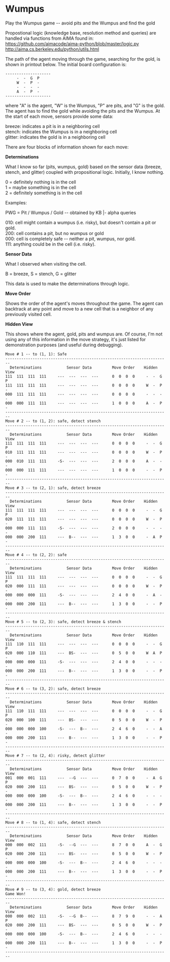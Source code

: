 # Wumpus
Play the Wumpus game -- avoid pits and the Wumpus and find the gold

Propostional logic (knowledge base, resolution method and queries) are handled via functions from AIMA found in:
https://github.com/aimacode/aima-python/blob/master/logic.py
http://aima.cs.berkeley.edu/python/utils.html

The path of the agent moving through the game, searching for the gold, is shown in printout below. The initial board configuration is:

```
--------------------
     -  -  G  P 
     W  -  P  - 
     -  -  -  - 
     A  -  P  - 
--------------------
```
where "A" is the agent, "W" is the Wumpus, "P" are pits, and "G" is the gold. The agent has to find the gold while avoiding the pits and the Wumpus. At the start of each move, sensors provide some data:<br />

breeze:  indicates a pit is in a neighboring cell<br />
stench:  indicates the Wumpus is in a neighboring cell<br />
glitter: indicates the gold is in a neighboring cell<br />

There are four blocks of information shown for each move:

**Determinations**

What I know so far (pits, wumpus, gold) based on the sensor data (breeze, stench, and glitter) coupled with propositional logic. Initially, I know nothing.

0 = definitely nothing is in the cell<br />
1 = maybe something is in the cell<br />
2 = definitely something is in the cell<br />

Examples:

PWG = Pit / Wumpus / Gold -- obtained by  KB |- alpha queries

010: cell might contain a wumpus (i.e. risky),
     but doesn't contain a pit or gold.<br />
200: cell contains a pit, but no wumpus or gold<br />
000: cell is completely safe -- neither a pit, wumpus, nor gold.<br />
111: anything could be in the cell (i.e. risky).<br />

**Sensor Data**

What I observed when visiting the cell.<br />

B = breeze, S = stench, G = glitter<br />

This data is used to make the determinations through logic.

**Move Order**

Shows the order of the agent's moves throughout the game. The agent can backtrack at any point and move to a new cell that is a neighbor of any previously visited cell.

**Hidden View**

This shows where the agent, gold, pits and wumpus are. Of course, I'm not using any of this information in the move strategy, it's just listed for demonstration purposes (and useful during debugging).

```
Move # 1 -- to (1, 1): Safe
------------------------------------------------------------------------
  Determinations           Sensor Data         Move Order    Hidden View
111  111  111  111     ---  ---  ---  ---      0  0  0  0     -  -  G  P 
111  111  111  111     ---  ---  ---  ---      0  0  0  0     W  -  P  - 
000  111  111  111     ---  ---  ---  ---      0  0  0  0     -  -  -  - 
000  000  111  111     ---  ---  ---  ---      1  0  0  0     A  -  P  - 
------------------------------------------------------------------------
Move # 2 -- to (1, 2): safe, detect stench
------------------------------------------------------------------------
  Determinations           Sensor Data         Move Order    Hidden View
111  111  111  111     ---  ---  ---  ---      0  0  0  0     -  -  G  P 
010  111  111  111     ---  ---  ---  ---      0  0  0  0     W  -  P  - 
000  010  111  111     -S-  ---  ---  ---      2  0  0  0     A  -  -  - 
000  000  111  111     ---  ---  ---  ---      1  0  0  0     -  -  P  - 
------------------------------------------------------------------------
Move # 3 -- to (2, 1): safe, detect breeze
------------------------------------------------------------------------
  Determinations           Sensor Data         Move Order    Hidden View
111  111  111  111     ---  ---  ---  ---      0  0  0  0     -  -  G  P 
020  111  111  111     ---  ---  ---  ---      0  0  0  0     W  -  P  - 
000  000  111  111     -S-  ---  ---  ---      2  0  0  0     -  -  -  - 
000  000  200  111     ---  B--  ---  ---      1  3  0  0     -  A  P  - 
------------------------------------------------------------------------
Move # 4 -- to (2, 2): safe
------------------------------------------------------------------------
  Determinations           Sensor Data         Move Order    Hidden View
111  111  111  111     ---  ---  ---  ---      0  0  0  0     -  -  G  P 
020  000  111  111     ---  ---  ---  ---      0  0  0  0     W  -  P  - 
000  000  000  111     -S-  ---  ---  ---      2  4  0  0     -  A  -  - 
000  000  200  111     ---  B--  ---  ---      1  3  0  0     -  -  P  - 
------------------------------------------------------------------------
Move # 5 -- to (2, 3): safe, detect breeze & stench
------------------------------------------------------------------------
  Determinations           Sensor Data         Move Order    Hidden View
111  110  111  111     ---  ---  ---  ---      0  0  0  0     -  -  G  P 
020  000  110  111     ---  BS-  ---  ---      0  5  0  0     W  A  P  - 
000  000  000  111     -S-  ---  ---  ---      2  4  0  0     -  -  -  - 
000  000  200  111     ---  B--  ---  ---      1  3  0  0     -  -  P  - 
------------------------------------------------------------------------
Move # 6 -- to (3, 2): safe, detect breeze
------------------------------------------------------------------------
  Determinations           Sensor Data         Move Order    Hidden View
111  110  111  111     ---  ---  ---  ---      0  0  0  0     -  -  G  P 
020  000  100  111     ---  BS-  ---  ---      0  5  0  0     W  -  P  - 
000  000  000  100     -S-  ---  B--  ---      2  4  6  0     -  -  A  - 
000  000  200  111     ---  B--  ---  ---      1  3  0  0     -  -  P  - 
------------------------------------------------------------------------
Move # 7 -- to (2, 4): risky, detect glitter
------------------------------------------------------------------------
  Determinations           Sensor Data         Move Order    Hidden View
001  000  001  111     ---  --G  ---  ---      0  7  0  0     -  A  G  P 
020  000  200  111     ---  BS-  ---  ---      0  5  0  0     W  -  P  - 
000  000  000  100     -S-  ---  B--  ---      2  4  6  0     -  -  -  - 
000  000  200  111     ---  B--  ---  ---      1  3  0  0     -  -  P  - 
------------------------------------------------------------------------
Move # 8 -- to (1, 4): safe, detect stench
------------------------------------------------------------------------
  Determinations           Sensor Data         Move Order    Hidden View
000  000  002  111     -S-  --G  ---  ---      8  7  0  0     A  -  G  P 
020  000  200  111     ---  BS-  ---  ---      0  5  0  0     W  -  P  - 
000  000  000  100     -S-  ---  B--  ---      2  4  6  0     -  -  -  - 
000  000  200  111     ---  B--  ---  ---      1  3  0  0     -  -  P  - 
------------------------------------------------------------------------
Move # 9 -- to (3, 4): gold, detect breeze
Game Won!
------------------------------------------------------------------------
  Determinations           Sensor Data         Move Order    Hidden View
000  000  002  111     -S-  --G  B--  ---      8  7  9  0     -  -  A  P 
020  000  200  111     ---  BS-  ---  ---      0  5  0  0     W  -  P  - 
000  000  000  100     -S-  ---  B--  ---      2  4  6  0     -  -  -  - 
000  000  200  111     ---  B--  ---  ---      1  3  0  0     -  -  P  - 
------------------------------------------------------------------------
```
